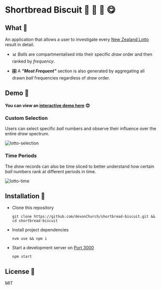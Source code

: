 # Shortbread Biscuit 🍰 🍞 🍪 😋

## What 👋

An application that allows a user to investigate every [New Zealand Lotto](https://mylotto.co.nz/) result in detail.

+ 📊 _Balls_ are compartmentalised into their specific _draw_ order and then ranked by _frequency_.

+ 🎛 A _**"Most Frequent"**_ section is also generated by aggregating all drawn _ball_ frequencies regardless of _draw_ order.

## Demo 👀

#### You can view an [interactive demo here](https://devonchurch.github.io/shortbread-biscuit/) 😊

### Custom Selection

Users can select specific _ball_ numbers and observe their influence over the entire _draw_ spectrum.

![lotto-selection](https://user-images.githubusercontent.com/15273233/50729628-07845d00-11a2-11e9-9c10-c77a08feedf1.gif)

### Time Periods

The _draw_ records can also be time sliced to better understand how certain _ball_ numbers rank at different periods in time.

![lotto-time](https://user-images.githubusercontent.com/15273233/50729629-07845d00-11a2-11e9-9e80-42354b824497.gif)

## Installation 🤖

- Clone this repository

  ```
  git clone https://github.com/devonChurch/shortbread-biscuit.git && cd shortbread-biscuit
  ```

- Install project dependencies

  ```
  nvm use && npm i
  ```

- Start a development server on [Port 3000](http://localhost:3000/)

  ```
  npm start
  ```

## License 📜

MIT